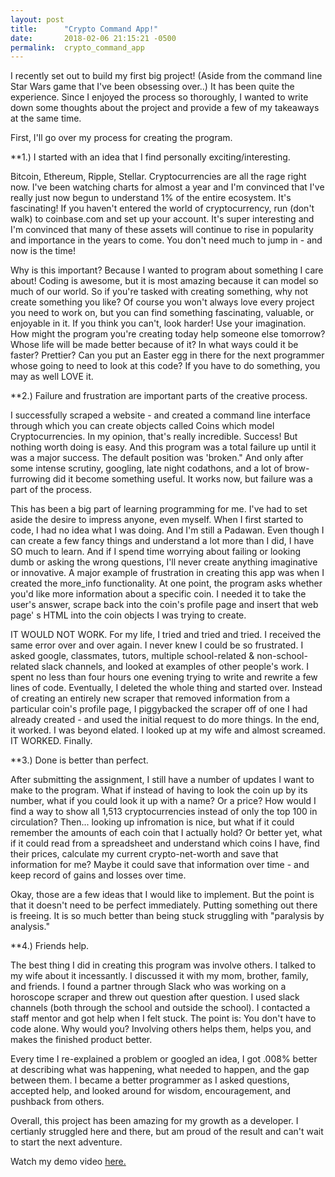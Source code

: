 ```yaml
---
layout: post
title:      "Crypto Command App!"
date:       2018-02-06 21:15:21 -0500
permalink:  crypto_command_app
---
```



I recently set out to build my first big project! (Aside from the command line Star Wars game that I've been obsessing over..) It has been quite the experience. Since I enjoyed the process so thoroughly, I wanted to write down some thoughts about the project and provide a few of my takeaways at the same time.

First, I'll go over my process for creating the program. 

**1.) I started with an idea that I find personally exciting/interesting.

Bitcoin, Ethereum, Ripple, Stellar. Cryptocurrencies are all the rage right now. I've been watching charts for almost a year and I'm convinced that I've really just now begun to understand 1% of the entire ecosystem. It's fascinating! If you haven't entered the world of cryptocurrency, run (don't walk) to coinbase.com and set up your account. It's super interesting and I'm convinced that many of these assets will continue to rise in popularity and importance in the years to come. You don't need much to jump in - and now is the time! 

Why is this important? Because I wanted to program about something I care about! Coding is awesome, but it is most amazing because it can model so much of our world. So if you're tasked with creating something, why not create something you like? Of course you won't always love every project you need to work on, but you can find something fascinating, valuable, or enjoyable in it. If you think you can't, look harder! Use your imagination. How might the program you're creating today help someone else tomorrow? Whose life will be made better because of it? In what ways could it be faster? Prettier? Can you put an Easter egg in there for the next programmer whose going to need to look at this code? If you have to do something, you may as well LOVE it. 


**2.) Failure and frustration are important parts of the creative process. 

I successfully scraped a website - and created a command line interface through which you can create objects called Coins which model Cryptocurrencies. In my opinion, that's really incredible. Success! But nothing worth doing is easy. And this program was a total failure up until it was a major success. The default position was 'broken." And only after some intense scrutiny, googling, late night codathons, and a lot of brow-furrowing did it become something useful. It works now, but failure was a part of the process. 

This has been a big part of learning programming for me. I've had to set aside the desire to impress anyone, even myself. When I first started to code, I had no idea what I was doing. And I'm still a Padawan. Even though I can create a few fancy things and understand a lot more than I did, I have SO much to learn. And if I spend time worrying about failing or looking dumb or asking the wrong questions, I'll never create anything imaginative or innovative. A major example of frustration in creating this app was when I created the more_info functionality. At one point, the program asks whether you'd like more information about a specific coin. I needed it to take the user's answer, scrape back into the coin's profile page and insert that web page' s HTML into the coin objects I was trying to create. 

IT WOULD NOT WORK. For my life, I tried and tried and tried. I received the same error over and over again. I never knew I could be so frustrated. I asked google, classmates, tutors, multiple school-related & non-school-related slack channels, and looked at examples of other people's work. I spent no less than four hours one evening trying to write and rewrite a few lines of code. Eventually, I deleted the whole thing and started over. Instead of creating an entirely new scraper that removed information from a particular coin's profile page, I piggybacked the scraper off of one I had already created - and used the initial request to do more things. In the end, it worked. I was beyond elated. I looked up at my wife and almost screamed. IT WORKED. Finally. 


**3.) Done is better than perfect.

After submitting the assignment, I still have a number of updates I want to make to the program. What if instead of having to look the coin up by its number, what if you could look it up with a name? Or a price? How would I find a way to show all 1,513 cryptocurrencies instead of only the top 100 in circulation? Then... looking up infromation is nice, but what if it could remember the amounts of each coin that I actually hold? Or better yet, what if it could read from a spreadsheet and understand which coins I have, find their prices, calculate my current crypto-net-worth and save that information for me? Maybe it could save that information over time - and keep record of gains and losses over time. 

Okay, those are a few ideas that I would like to implement. But the point is that it doesn't need to be perfect immediately. Putting something out there is freeing. It is so much better than being stuck struggling with "paralysis by analysis."


**4.) Friends help.

The best thing I did in creating this program was involve others. I talked to my wife about it incessantly. I discussed it with my mom, brother, family, and friends. I found a partner through Slack who was working on a horoscope scraper and threw out question after question. I used slack channels (both through the school and outside the school). I contacted a staff mentor and got help when I felt stuck. The point is: You don't have to code alone. Why would you? Involving others helps them, helps you, and makes the finished product better. 

Every time I re-explained a problem or googled an idea, I got .008% better at describing what was happening, what needed to happen, and the gap between them. I became a better programmer as I asked questions, accepted help, and looked around for wisdom, encouragement, and pushback from others.



Overall, this project has been amazing for my growth as a developer. I certianly struggled here and there, but am proud of the result and can't wait to start the next adventure. 

Watch my demo video [here.](https://youtu.be/35hAKFp-KH0)

